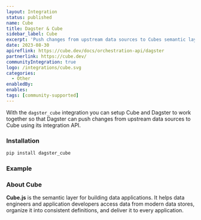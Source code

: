 ```yaml
---
layout: Integration
status: published
name: Cube
title: Dagster & Cube
sidebar_label: Cube
excerpt: 'Push changes from upstream data sources to Cubes semantic layer.'
date: 2023-08-30
apireflink: https://cube.dev/docs/orchestration-api/dagster
partnerlink: https://cube.dev/
communityIntegration: true
logo: /integrations/cube.svg
categories:
  - Other
enabledBy:
enables:
tags: [community-supported]
---
```


With the `dagster_cube` integration you can setup Cube and Dagster to work together so that Dagster can push changes from upstream data sources to Cube using its integration API.

### Installation

```bash
pip install dagster_cube
```

### Example

<CodeExample filePath="integrations/cube.py" language="python" />

### About Cube

**Cube.js** is the semantic layer for building data applications. It helps data engineers and application developers access data from modern data stores, organize it into consistent definitions, and deliver it to every application.
